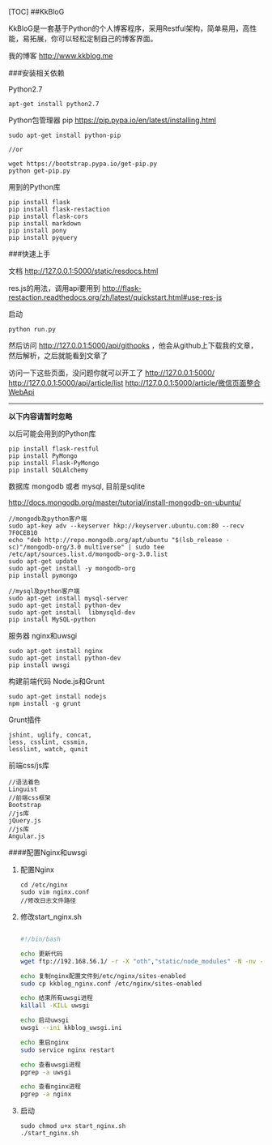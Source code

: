 [TOC]
##KkBloG

KkBloG是一套基于Python的个人博客程序，采用Restful架构，简单易用，高性能，易拓展，你可以轻松定制自己的博客界面。

我的博客 <http://www.kkblog.me>

###安装相关依赖

Python2.7
	
	apt-get install python2.7

Python包管理器 pip <https://pip.pypa.io/en/latest/installing.html>

	sudo apt-get install python-pip

	//or

	wget https://bootstrap.pypa.io/get-pip.py
	python get-pip.py


用到的Python库

	pip install flask
	pip install flask-restaction
	pip install flask-cors
	pip install markdown
	pip install pony
	pip install pyquery

###快速上手

文档
http://127.0.0.1:5000/static/resdocs.html

res.js的用法，调用api要用到
http://flask-restaction.readthedocs.org/zh/latest/quickstart.html#use-res-js

启动

	python run.py


然后访问 http://127.0.0.1:5000/api/githooks ，他会从github上下载我的文章，然后解析，之后就能看到文章了

访问一下这些页面，没问题你就可以开工了
http://127.0.0.1:5000/
http://127.0.0.1:5000/api/article/list
http://127.0.0.1:5000/article/微信页面整合WebApi


----------------
**以下内容请暂时忽略**

以后可能会用到的Python库

	pip install flask-restful
	pip install PyMongo
	pip install Flask-PyMongo
	pip install SQLAlchemy


数据库 mongodb 或者 mysql, 目前是sqlite
	
http://docs.mongodb.org/master/tutorial/install-mongodb-on-ubuntu/

	//mongodb及python客户端
	sudo apt-key adv --keyserver hkp://keyserver.ubuntu.com:80 --recv 7F0CEB10
	echo "deb http://repo.mongodb.org/apt/ubuntu "$(lsb_release -sc)"/mongodb-org/3.0 multiverse" | sudo tee /etc/apt/sources.list.d/mongodb-org-3.0.list
	sudo apt-get update
	sudo apt-get install -y mongodb-org
	pip install pymongo
	
	//mysql及python客户端
	sudo apt-get install mysql-server 
	sudo apt-get install python-dev
	sudo apt-get install  libmysqld-dev
	pip install MySQL-python
	

服务器 nginx和uwsgi

	sudo apt-get install nginx
	sudo apt-get install python-dev
	pip install uwsgi


构建前端代码 Node.js和Grunt
	
	sudo apt-get install nodejs
	npm install -g grunt

Grunt插件

	jshint, uglify, concat,
	less, csslint, cssmin,
	lesslint, watch, qunit

前端css/js库
	
	//语法着色
	Linguist
	//前端css框架
	Bootstrap
	//js库
	jQuery.js
	//js库
	Angular.js

####配置Nginx和uwsgi

1. 配置Nginx

	```	
	cd /etc/nginx
	sudo vim nginx.conf
	//修改日志文件路径
	```

2. 修改start_nginx.sh

	```bash

	#!/bin/bash

	echo 更新代码
	wget ftp://192.168.56.1/ -r -X "oth","static/node_modules" -N -nv -P ..

	echo 复制nginx配置文件到/etc/nginx/sites-enabled
	sudo cp kkblog_nginx.conf /etc/nginx/sites-enabled

	echo 结束所有uwsgi进程
	killall -KILL uwsgi

	echo 启动uwsgi
	uwsgi --ini kkblog_uwsgi.ini

	echo 重启nginx
	sudo service nginx restart

	echo 查看uwsgi进程
	pgrep -a uwsgi

	echo 查看nginx进程
	pgrep -a nginx

	```

3. 启动

	```
	sudo chmod u+x start_nginx.sh
	./start_nginx.sh
	```

